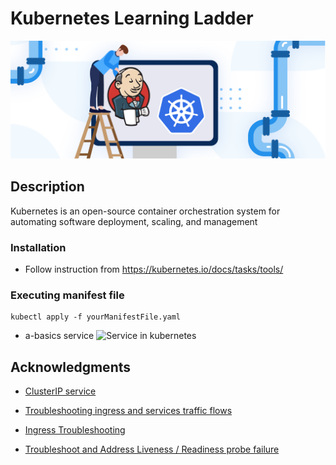 # Kubernetes Learning Ladder
![alt text](https://github.com/Kapil987/kubernetes-Learning-Ladder/blob/a9c3f6810a30bb739bce61209c500e7140ebae91/cdKubernetes.png)

## Description
Kubernetes is an open-source container orchestration system for automating software deployment, scaling, and management

### Installation
* Follow instruction from https://kubernetes.io/docs/tasks/tools/

### Executing manifest file
```
kubectl apply -f yourManifestFile.yaml
```
* a-basics service
![Service in kubernetes](https://matthewpalmer.net/kubernetes-app-developer/articles/service-route.gif)

## Acknowledgments
* [ClusterIP service](https://medium.com/the-programmer/working-with-clusterip-service-type-in-kubernetes-45f2c01a89c8)

* [Troubleshooting ingress and services traffic flows](https://medium.com/@ManagedKube/kubernetes-troubleshooting-ingress-and-services-traffic-flows-547ea867b120)

* [Ingress Troubleshooting](https://kubernetes.github.io/ingress-nginx/troubleshooting/)
* [Troubleshoot and Address Liveness / Readiness probe failure](https://docs.cloudbees.com/docs/cloudbees-ci-kb/latest/troubleshooting-guides/liveness-readiness-probe-failure-on-master-provisioning)
